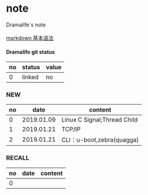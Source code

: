 # note
Dramalife\`s note\
\
[markdown 基本语法](https://www.jianshu.com/p/191d1e21f7ed)

#### Dramalife git status
|no|status|value|
|--|--|--|
|0|linked|no|

### NEW
|no|date|content|
|--|--|--|
|0|2019.01.09|Linux C Signal;Thread Child|
|1|2019.01.21|TCP/IP|
|2|2019.01.21|CLI：u-boot,zebra\(quagga\)|

### RECALL
|no|date|content|
|--|--|--|
|0|||
